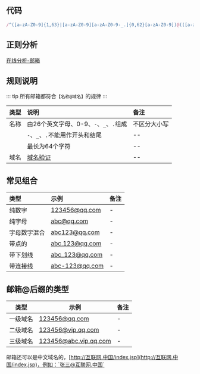 ## 代码
``` js
/^([a-zA-Z0-9]{1,63}|[a-zA-Z0-9][a-zA-Z0-9-_.]{0,62}[a-zA-Z0-9])@(([a-zA-Z0-9]+|[a-zA-Z0-9][a-zA-Z0-9-]*[a-zA-Z0-9])\.){0,3}((com)|(net)|(org)|(gov\.cn)|(info)|(cc)|(com\.cn)|(net\.cn)|(org\.cn)|(name)|(biz)|(tv)|(cn)|(mobi)|(name)|(sh)|(ac)|(io)|(tw)|(com\.tw)|(hk)|(com\.hk)|(ws)|(travel)|(us)|(tm)|(la)|(me\.uk)|(org\.uk)|(ltd\.uk)|(plc\.uk)|(in)|(eu)|(it)|(jp))$/
```

## 正则分析
[在线分析-邮箱](https://regexper.com/#%2F%5E%28%5Ba-zA-Z0-9%5D%7B1%2C63%7D%7C%5Ba-zA-Z0-9%5D%5Ba-zA-Z0-9-_.%5D%7B0%2C62%7D%5Ba-zA-Z0-9%5D%29%40%28%28%5Ba-zA-Z0-9%5D%2B%7C%5Ba-zA-Z0-9%5D%5Ba-zA-Z0-9-%5D*%5Ba-zA-Z0-9%5D%29%5C.%29%7B0%2C3%7D%28%28com%29%7C%28net%29%7C%28org%29%7C%28gov%5C.cn%29%7C%28info%29%7C%28cc%29%7C%28com%5C.cn%29%7C%28net%5C.cn%29%7C%28org%5C.cn%29%7C%28name%29%7C%28biz%29%7C%28tv%29%7C%28cn%29%7C%28mobi%29%7C%28name%29%7C%28sh%29%7C%28ac%29%7C%28io%29%7C%28tw%29%7C%28com%5C.tw%29%7C%28hk%29%7C%28com%5C.hk%29%7C%28ws%29%7C%28travel%29%7C%28us%29%7C%28tm%29%7C%28la%29%7C%28me%5C.uk%29%7C%28org%5C.uk%29%7C%28ltd%5C.uk%29%7C%28plc%5C.uk%29%7C%28in%29%7C%28eu%29%7C%28it%29%7C%28jp%29%29%24%2F "在线分析-邮箱")


## 规则说明
::: tip
所有邮箱都符合`【名称@域名】`的规律
:::

| 类型 | 说明                                   | 备注         |
| :--- | :------------------------------------- | :----------- |
| 名称 | 由26个英文字母、0-9、`-`、`_`、`.`组成 | 不区分大小写 |
|      | `-`、`_`、`.`不能用作开头和结尾        | --           |
|      | 最长为64个字符                         | --           |
| 域名 | [域名验证](/validate/domain.md)        | --           |

## 常见组合
| 类型         | 示例           | 备注 |
| :----------- | :------------- | :--- |
| 纯数字       | 123456@qq.com  | -    |
| 纯字母       | abc@qq.com     | -    |
| 字母数字混合 | abc123@qq.com  | -    |
| 带点的       | abc.123@qq.com | -    |
| 带下划线     | abc_123@qq.com | -    |
| 带连接线     | abc-123@qq.com | -    |


## 邮箱@后缀的类型

| 类型     | 示例                  | 备注 |
| -------- | --------------------- | ---- |
| 一级域名 | 123456@qq.com         | -    |
| 二级域名 | 123456@vip.qq.com     | -    |
| 三级域名 | 123456@abc.vip.qq.com | -    |

邮箱还可以是中文域名的，[http://互联网.中国/index.jsp](http://互联网.中国/index.jsp)，例如：`张三@互联网.中国`



